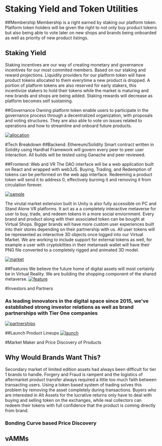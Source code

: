 # Staking Yield and Token Utilities 

##Membership
Membership is a right earned by staking our platform token. Platform token holders will be given the right to not only buy product tokens but also being able to vote later on new shops and brands being onboarded as well as priority of new product listings. 

## Staking Yield 
Staking incentives are our way of creating monetary and governance incentives for our most commited members. Based on our staking and reward projections. Liquidity providers for our platform token will have product tokens allocated to them everytime a new product is dropped. A portion of platform tokens are also reserved for early stakers, this incentivize stakers to hold their tokens while the market is maturing and new brands and shops are being added. Staking rewards will decrease as platform becomes self sustaining. 

##Governance 
Owning platform token enable users to participate in the governance process through a decentralized organization, with proposals and voting structures. They are also able to vote on issues related to operations and how to streamline and onboard future products. 

[![allocation](https://github.com/TravisBuilds/virtualmarket/blob/master/resources/whiteal.png?raw=true "allocation")](https://github.com/TravisBuilds/virtualmarket/blob/master/resources/whiteal.png?raw=true "allocation")

#Tech Breakdown 
##Backend: Ethereum/Solidity 
Smart contract written in Solidity using Hardhat Framework will govern every peer to peer user interaction. All builds will be tested using Ganache and peer reviewed. 

##Frontend: Web and VR
The DAO interface will be a web application built on React and wrapped with web3JS. Buying, Trading, and Redemption of tokens can be performed on the web app interface. Redeeming a product token will send it to address 0, effectively burning it and removing it from circulation forever. 

[![sample](https://github.com/TravisBuilds/virtualmarket/blob/master/resources/sample.png?raw=true "sample")](https://github.com/TravisBuilds/virtualmarket/blob/master/resources/sample.png?raw=true "sample")

The virutal market extension built in Unity is also fully accessible on PC and Stand Alone VR platforms. It act as a a completely interactive metaverse for user to buy, trade, and redeem tokens in a more social enviornment. Every brand and product along with their associated token can be bought at Virtual Shops. Bigger brands will have more custom user experiences built into their stores depending on their partnership with us. All user tokens will be represented as interactive 3D objects once logged into our Virtual Market. We are working to include support for external tokens as well, for example a user with cryptokitties in their metamask wallet will have their PNG file converted to a completely rigged and animated 3D model. 

[![market](https://github.com/TravisBuilds/virtualmarket/blob/master/resources/market.png?raw=true "market")](http://https://github.com/TravisBuilds/virtualmarket/blob/master/resources/market.png?raw=true "market")

##Features
We believe the future home of digital assets will most certainly be in Virtual Reality. We are building the shopping component of the shared metaverse. 
[![feature](https://github.com/TravisBuilds/virtualmarket/blob/master/resources/feature.png?raw=true "feature")](https://github.com/TravisBuilds/virtualmarket/blob/master/resources/feature.png?raw=true "feature")

#Investors and Partners 
### As leading innovators in the digital space since 2015, we've established strong investor relations as well as brand partnerships with Tier One companies

[![partnerships](https://github.com/TravisBuilds/virtualmarket/blob/master/resources/backing.png?raw=true "partnerships")](https://github.com/TravisBuilds/virtualmarket/blob/master/resources/backing.png?raw=true "partnerships")

##Launch Product Lineups 
[![launch](https://github.com/TravisBuilds/virtualmarket/blob/master/resources/launch.png?raw=true "launch")](https://github.com/TravisBuilds/virtualmarket/blob/master/resources/launch.png?raw=true "launch")

#Market Maker and Price Discovery of Products 
## Why Would Brands Want This? 
Secondary market of limited edition assets had always been difficult for tier 1 brands to handle. Forgery and Fraud is rampent and the logistics of aftermarket product transfer always required a little too much faith between transacting users. Using a token based system of trading solves this problem by removing the asset completely during transactions. Buyers who are interested in Alt Assets for the lucrative returns only have to deal with buying and selling token on the exchanges, while real collectors can redeem their tokens with full confidence that the product is coming directly from brand. 

### Bonding Curve based Price Discovery 
## vAMMs 
